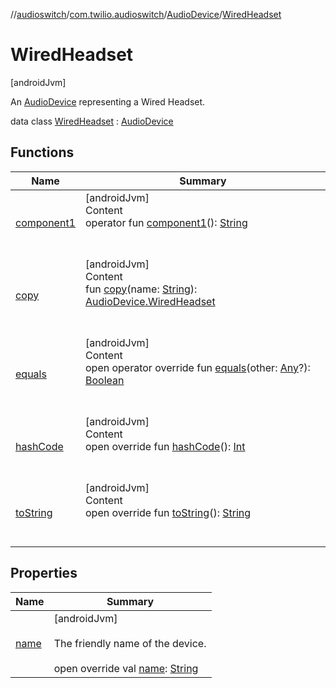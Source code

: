 //[audioswitch](../../../index.md)/[com.twilio.audioswitch](../../index.md)/[AudioDevice](../index.md)/[WiredHeadset](index.md)



# WiredHeadset  
 [androidJvm] 

An [AudioDevice](../index.md) representing a Wired Headset.

data class [WiredHeadset](index.md) : [AudioDevice](../index.md)   


## Functions  
  
|  Name|  Summary| 
|---|---|
| [component1](component1.md)| [androidJvm]  <br>Content  <br>operator fun [component1](component1.md)(): [String](https://kotlinlang.org/api/latest/jvm/stdlib/kotlin/-string/index.html)  <br><br><br>
| [copy](copy.md)| [androidJvm]  <br>Content  <br>fun [copy](copy.md)(name: [String](https://kotlinlang.org/api/latest/jvm/stdlib/kotlin/-string/index.html)): [AudioDevice.WiredHeadset](index.md)  <br><br><br>
| [equals](../../-audio-switch/-companion/index.md#kotlin/Any/equals/#kotlin.Any?/PointingToDeclaration/)| [androidJvm]  <br>Content  <br>open operator override fun [equals](../../-audio-switch/-companion/index.md#kotlin/Any/equals/#kotlin.Any?/PointingToDeclaration/)(other: [Any](https://kotlinlang.org/api/latest/jvm/stdlib/kotlin/-any/index.html)?): [Boolean](https://kotlinlang.org/api/latest/jvm/stdlib/kotlin/-boolean/index.html)  <br><br><br>
| [hashCode](../../-audio-switch/-companion/index.md#kotlin/Any/hashCode/#/PointingToDeclaration/)| [androidJvm]  <br>Content  <br>open override fun [hashCode](../../-audio-switch/-companion/index.md#kotlin/Any/hashCode/#/PointingToDeclaration/)(): [Int](https://kotlinlang.org/api/latest/jvm/stdlib/kotlin/-int/index.html)  <br><br><br>
| [toString](../../-audio-switch/-companion/index.md#kotlin/Any/toString/#/PointingToDeclaration/)| [androidJvm]  <br>Content  <br>open override fun [toString](../../-audio-switch/-companion/index.md#kotlin/Any/toString/#/PointingToDeclaration/)(): [String](https://kotlinlang.org/api/latest/jvm/stdlib/kotlin/-string/index.html)  <br><br><br>


## Properties  
  
|  Name|  Summary| 
|---|---|
| [name](index.md#com.twilio.audioswitch/AudioDevice.WiredHeadset/name/#/PointingToDeclaration/)|  [androidJvm] <br><br>The friendly name of the device.<br><br>open override val [name](index.md#com.twilio.audioswitch/AudioDevice.WiredHeadset/name/#/PointingToDeclaration/): [String](https://kotlinlang.org/api/latest/jvm/stdlib/kotlin/-string/index.html)   <br>

